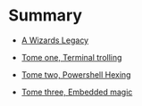# Summary

- [A Wizards Legacy](Wizardintro.md)

- [Tome one, Terminal trolling](Tome1.md)

- [Tome two, Powershell Hexing](Tome22.md)

- [Tome three, Embedded magic](Tome3.md)
